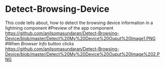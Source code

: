 # Detect-Browsing-Device
This code tells about, how to detect the browsing device information in a lightning component
#Preview of the app component
https://github.com/anilsomasundaran/Detect-Browsing-Device/blob/master/Detect%20My%20Device%20Ouput%20Image1.PNG
#When <i>Browser Info</i> button clicks
https://github.com/anilsomasundaran/Detect-Browsing-Device/blob/master/Detect%20My%20Device%20Ouput%20Image%202.PNG
